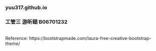 ### yuu317.github.io
### 工管三 游昕頤 B06701232
</br>
Reference: https://bootstrapmade.com/laura-free-creative-bootstrap-theme/
